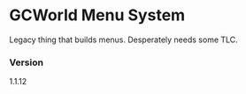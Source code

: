 # GCWorld Menu System

Legacy thing that builds menus.  Desperately needs some TLC.

### Version

1.1.12
